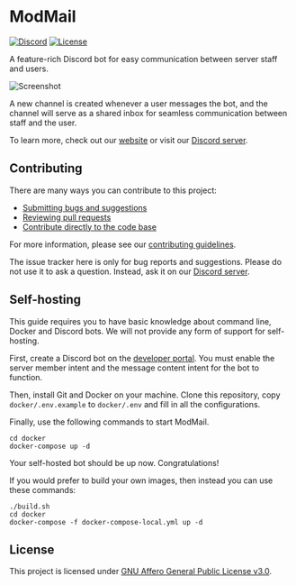 # ModMail

[![Discord](https://discord.com/api/guilds/576016832956334080/widget.png)][discord]
[![License](https://img.shields.io/github/license/chamburr/modmail.svg)](LICENSE)

A feature-rich Discord bot for easy communication between server staff and users.

![Screenshot](https://user-images.githubusercontent.com/42373024/194307657-9a146d26-c5ac-4138-8428-a78d2cacf6a6.png)

A new channel is created whenever a user messages the bot, and the channel will serve as a shared
inbox for seamless communication between staff and the user.

To learn more, check out our [website](https://modmail.xyz) or visit our [Discord server][discord].

## Contributing

There are many ways you can contribute to this project:

- [Submitting bugs and suggestions](https://github.com/chamburr/modmail/issues)
- [Reviewing pull requests](https://github.com/chamburr/modmail/pulls)
- [Contribute directly to the code base](https://github.com/chamburr/modmail/pulls)

For more information, please see our [contributing guidelines](CONTRIBUTING.md).

The issue tracker here is only for bug reports and suggestions. Please do not use it to ask a
question. Instead, ask it on our [Discord server][discord].

## Self-hosting

This guide requires you to have basic knowledge about command line, Docker and Discord bots. We
will not provide any form of support for self-hosting.

First, create a Discord bot on the [developer portal](https://discord.com/developers). You must
enable the server member intent and the message content intent for the bot to function.

Then, install Git and Docker on your machine. Clone this repository, copy `docker/.env.example` to
`docker/.env` and fill in all the configurations.

Finally, use the following commands to start ModMail.

```
cd docker
docker-compose up -d
```

Your self-hosted bot should be up now. Congratulations!

If you would prefer to build your own images, then instead you can use these commands:

```
./build.sh
cd docker
docker-compose -f docker-compose-local.yml up -d
```

## License

This project is licensed under [GNU Affero General Public License v3.0](LICENSE).

[discord]: https://discord.gg/wjWJwJB

